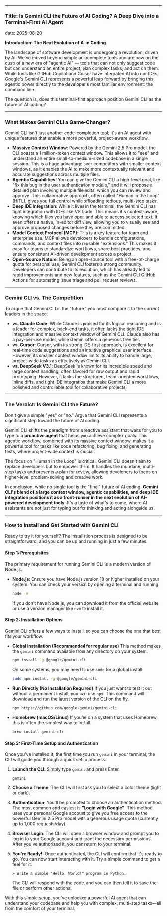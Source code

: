
-----

### Title: Is Gemini CLI the Future of AI Coding? A Deep Dive into a Terminal-First AI Agent


date: 2025-08-20


**Introduction: The Next Evolution of AI in Coding**

The landscape of software development is undergoing a revolution, driven by AI. We've moved beyond simple autocomplete tools and are now on the cusp of a new era of "agentic AI" — tools that can not only suggest code but can understand an entire project, plan complex tasks, and act on them. While tools like GitHub Copilot and Cursor have integrated AI into our IDEs, Google's Gemini CLI represents a powerful leap forward by bringing this agentic power directly to the developer's most familiar environment: the command line.

The question is, does this terminal-first approach position Gemini CLI as the future of AI coding?

-----

### What Makes Gemini CLI a Game-Changer?

Gemini CLI isn't just another code-completion tool; it's an AI agent with unique features that enable a more powerful, project-aware workflow.

  * **Massive Context Window**: Powered by the Gemini 2.5 Pro model, the CLI boasts a 1 million-token context window. This allows it to "see" and understand an entire small-to-medium-sized codebase in a single session. This is a huge advantage over competitors with smaller context windows, as it enables the AI to make more contextually relevant and accurate suggestions across multiple files.
  * **Agentic Capabilities**: You can give the Gemini CLI a high-level goal, like "fix this bug in the user authentication module," and it will propose a detailed plan involving multiple file edits, which you can review and approve. This collaborative approach, often called "Human in the Loop" (HiTL), gives you full control while offloading tedious, multi-step tasks.
  * **Deep IDE Integration**: While it lives in the terminal, the Gemini CLI has tight integration with IDEs like VS Code. This means it's context-aware, knowing which files you have open and able to access selected text. It even offers a native, in-editor diff view, allowing you to visually see and approve proposed changes before they are committed.
  * **Model Context Protocol (MCP)**: This is a key feature for team and enterprise use. MCP allows developers to bundle configurations, commands, and context files into reusable "extensions." This makes it easy for teams to standardize workflows, share best practices, and ensure consistent AI-driven development across a project.
  * **Open-Source Nature**: Being an open-source tool with a free-of-charge quota for personal use, Gemini CLI fosters a strong community. Developers can contribute to its evolution, which has already led to rapid improvements and new features, such as the Gemini CLI GitHub Actions for automating issue triage and pull request reviews.

-----

### Gemini CLI vs. The Competition

To argue that Gemini CLI is the "future," you must compare it to the current leaders in the space.

  * **vs. Claude Code**: While Claude is praised for its logical reasoning and is a leader for complex, back-end tasks, it often lacks the tight IDE integration and massive context window of Gemini CLI. Claude also has a pay-per-use model, while Gemini offers a generous free tier.
  * **vs. Cursor**: Cursor, with its strong IDE-first approach, is excellent for real-time code suggestions and an intuitive graphical user interface. However, its smaller context window limits its ability to handle large, project-wide tasks as effectively as Gemini CLI.
  * **vs. DeepSeek V3.1**: DeepSeek is known for its incredible speed and large context handling, often favored for raw output and rapid prototyping. However, it lacks the structured, team-oriented workflows, inline diffs, and tight IDE integration that make Gemini CLI a more polished and controllable tool for collaborative projects.

-----

### The Verdict: Is Gemini CLI the Future?

Don't give a simple "yes" or "no." Argue that Gemini CLI represents a significant step toward the future of AI coding.

Gemini CLI shifts the paradigm from a reactive assistant that waits for you to type to a **proactive agent** that helps you achieve complex goals. This agentic workflow, combined with its massive context window, makes it a powerful tool for tasks like code refactoring, bug fixing, and generating tests, where project-wide context is crucial.

The focus on "Human in the Loop" is critical. Gemini CLI doesn't aim to replace developers but to empower them. It handles the mundane, multi-step tasks and presents a plan for review, allowing developers to focus on higher-level problem-solving and creative work.

In conclusion, while no single tool is the "final" future of AI coding, **Gemini CLI's blend of a large context window, agentic capabilities, and deep IDE integration positions it as a front-runner in the next evolution of AI-powered development tools.** It's a taste of what's to come, where AI assistants are not just for typing but for thinking and acting alongside us.

-----

### How to Install and Get Started with Gemini CLI

Ready to try it for yourself? The installation process is designed to be straightforward, and you can be up and running in just a few minutes.

#### Step 1: Prerequisites

The primary requirement for running Gemini CLI is a modern version of Node.js.

  * **Node.js**: Ensure you have Node.js version 18 or higher installed on your system. You can check your version by opening a terminal and running:

    ```bash
    node -v
    ```

    If you don't have Node.js, you can download it from the official website or use a version manager like `nvm` to install it.

#### Step 2: Installation Options

Gemini CLI offers a few ways to install, so you can choose the one that best fits your workflow.

  * **Global Installation (Recommended for regular use)**
    This method makes the `gemini` command available from any directory on your system.

    ```bash
    npm install -g @google/gemini-cli
    ```

    On some systems, you may need to use `sudo` for a global install:

    ```bash
    sudo npm install -g @google/gemini-cli
    ```

  * **Run Directly (No Installation Required)**
    If you just want to test it out without a permanent install, you can use `npx`. This command will download and run the latest version of the CLI on the fly.

    ```bash
    npx https://github.com/google-gemini/gemini-cli
    ```

  * **Homebrew (macOS/Linux)**
    If you're on a system that uses Homebrew, this is often the simplest way to install.

    ```bash
    brew install gemini-cli
    ```

#### Step 3: First-Time Setup and Authentication

Once you've installed it, the first time you run `gemini` in your terminal, the CLI will guide you through a quick setup process.

1.  **Launch the CLI**: Simply type `gemini` and press Enter.

    ```bash
    gemini
    ```

2.  **Choose a Theme**: The CLI will first ask you to select a color theme (light or dark).

3.  **Authentication**: You'll be prompted to choose an authentication method. The most common and easiest is **"Login with Google"**. This method uses your personal Google account to give you free access to the powerful Gemini 2.5 Pro model with a generous usage quota (currently up to 1,000 requests/day).

4.  **Browser Login**: The CLI will open a browser window and prompt you to log in to your Google account and grant the necessary permissions. After you've authorized it, you can return to your terminal.

5.  **You're Ready\!**: Once authenticated, the CLI will confirm that it's ready to go. You can now start interacting with it. Try a simple command to get a feel for it:

    ```
    > Write a simple "Hello, World!" program in Python.
    ```

    The CLI will respond with the code, and you can then tell it to save the file or perform other actions.

With this simple setup, you've unlocked a powerful AI agent that can understand your codebase and help you with complex, multi-step tasks—all from the comfort of your terminal.